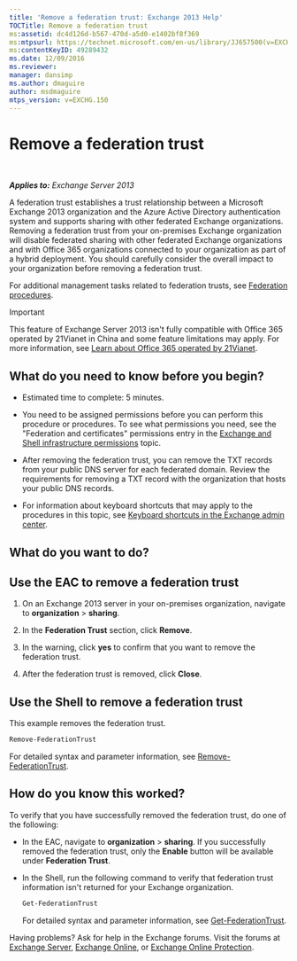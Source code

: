 ```yaml
---
title: 'Remove a federation trust: Exchange 2013 Help'
TOCTitle: Remove a federation trust
ms:assetid: dc4d126d-b567-470d-a5d0-e1402bf8f369
ms:mtpsurl: https://technet.microsoft.com/en-us/library/JJ657500(v=EXCHG.150)
ms:contentKeyID: 49289432
ms.date: 12/09/2016
ms.reviewer: 
manager: dansimp
ms.author: dmaguire
author: msdmaguire
mtps_version: v=EXCHG.150
---
```


# Remove a federation trust

 

_**Applies to:** Exchange Server 2013_


A federation trust establishes a trust relationship between a Microsoft Exchange 2013 organization and the Azure Active Directory authentication system and supports sharing with other federated Exchange organizations. Removing a federation trust from your on-premises Exchange organization will disable federated sharing with other federated Exchange organizations and with Office 365 organizations connected to your organization as part of a hybrid deployment. You should carefully consider the overall impact to your organization before removing a federation trust.

For additional management tasks related to federation trusts, see [Federation procedures](federation-procedures-exchange-2013-help.md).


> [!IMPORTANT]
> This feature of Exchange Server 2013 isn't fully compatible with Office 365 operated by 21Vianet in China and some feature limitations may apply. For more information, see <A href="https://go.microsoft.com/fwlink/?linkid=313640">Learn about Office 365 operated by 21Vianet</A>.



## What do you need to know before you begin?

  - Estimated time to complete: 5 minutes.

  - You need to be assigned permissions before you can perform this procedure or procedures. To see what permissions you need, see the "Federation and certificates" permissions entry in the [Exchange and Shell infrastructure permissions](exchange-and-shell-infrastructure-permissions-exchange-2013-help.md) topic.

  - After removing the federation trust, you can remove the TXT records from your public DNS server for each federated domain. Review the requirements for removing a TXT record with the organization that hosts your public DNS records.

  - For information about keyboard shortcuts that may apply to the procedures in this topic, see [Keyboard shortcuts in the Exchange admin center](keyboard-shortcuts-in-the-exchange-admin-center-2013-help.md).

## What do you want to do?

## Use the EAC to remove a federation trust

1.  On an Exchange 2013 server in your on-premises organization, navigate to **organization** \> **sharing**.

2.  In the **Federation Trust** section, click **Remove**.

3.  In the warning, click **yes** to confirm that you want to remove the federation trust.

4.  After the federation trust is removed, click **Close**.

## Use the Shell to remove a federation trust

This example removes the federation trust.

```powershell
Remove-FederationTrust
```

For detailed syntax and parameter information, see [Remove-FederationTrust](https://technet.microsoft.com/en-us/library/dd351153\(v=exchg.150\)).

## How do you know this worked?

To verify that you have successfully removed the federation trust, do one of the following:

  - In the EAC, navigate to **organization** \> **sharing**. If you successfully removed the federation trust, only the **Enable** button will be available under **Federation Trust**.

  - In the Shell, run the following command to verify that federation trust information isn't returned for your Exchange organization.
    
    ```powershell
    Get-FederationTrust
    ```
    
    For detailed syntax and parameter information, see [Get-FederationTrust](https://technet.microsoft.com/en-us/library/dd351262\(v=exchg.150\)).

Having problems? Ask for help in the Exchange forums. Visit the forums at [Exchange Server](https://go.microsoft.com/fwlink/p/?linkid=60612), [Exchange Online](https://go.microsoft.com/fwlink/p/?linkid=267542), or [Exchange Online Protection](https://go.microsoft.com/fwlink/p/?linkid=285351).

